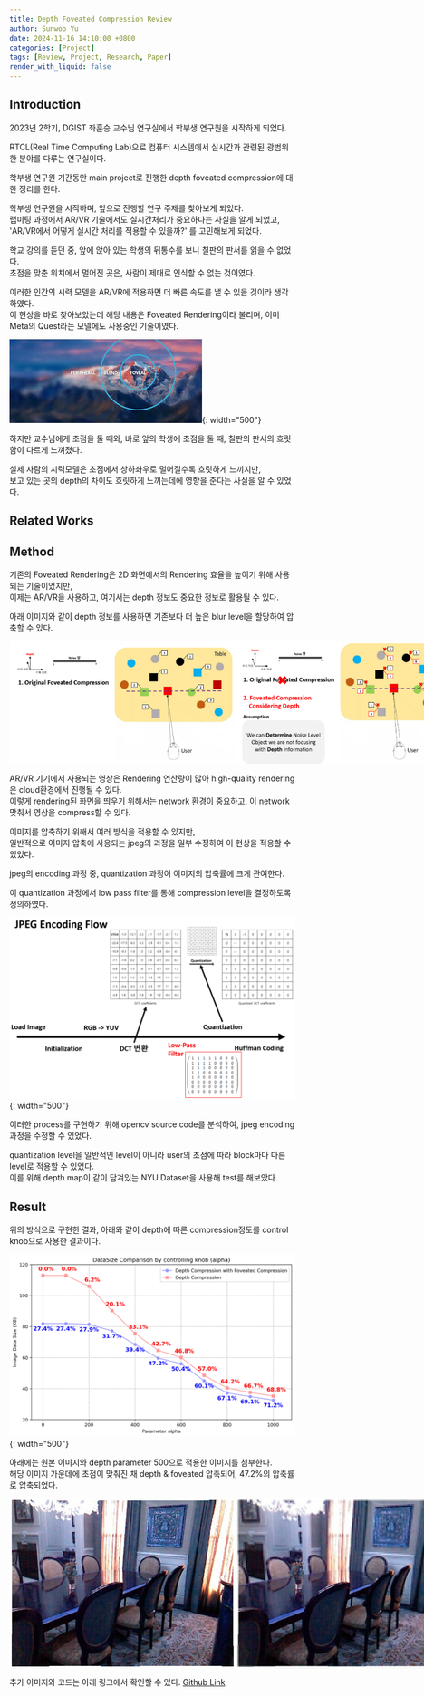 ```yaml
---
title: Depth Foveated Compression Review
author: Sunwoo Yu
date: 2024-11-16 14:10:00 +0800
categories: [Project]
tags: [Review, Project, Research, Paper]
render_with_liquid: false
---
```


## Introduction
2023년 2학기, DGIST 좌훈승 교수님 연구실에서 학부생 연구원을 시작하게 되었다.

RTCL(Real Time Computing Lab)으로 컴퓨터 시스템에서 실시간과 관련된 광범위한 분야를 다루는 연구실이다.

학부생 연구원 기간동안 main project로 진행한 depth foveated compression에 대한 정리를 한다.
<br>

학부생 연구원을 시작하며, 앞으로 진행할 연구 주제를 찾아보게 되었다. <br>
랩미팅 과정에서 AR/VR 기술에서도 실시간처리가 중요하다는 사실을 알게 되었고, <br>
'AR/VR에서 어떻게 실시간 처리를 적용할 수 있을까?' 를 고민해보게 되었다.

학교 강의를 듣던 중, 앞에 앉아 있는 학생의 뒤통수를 보니 칠판의 판서를 읽을 수 없었다. <br>
초점을 맞춘 위치에서 멀어진 곳은, 사람이 제대로 인식할 수 없는 것이였다.

이러한 인간의 시력 모델을 AR/VR에 적용하면 더 빠른 속도를 낼 수 있을 것이라 생각하였다. <br>
이 현상을 바로 찾아보았는데 해당 내용은 Foveated Rendering이라 불리며, 이미 Meta의 Quest라는 모델에도 사용중인 기술이였다.

![Foveated Rendering]( /assets/img/post/depth_foveated_compression/foveated_rendering.jpg ){: width="500"}

하지만 교수님에게 초점을 둘 때와, 바로 앞의 학생에 초점을 둘 때, 칠판의 판서의 흐릿함이 다르게 느껴졌다. <br>

실제 사람의 시력모델은 초점에서 상하좌우로 멀어질수록 흐릿하게 느끼지만, <br>
보고 있는 곳의 depth의 차이도 흐릿하게 느끼는데에 영향을 준다는 사실을 알 수 있었다.

## Related Works


## Method
기존의 Foveated Rendering은 2D 화면에서의 Rendering 효율을 높이기 위해 사용되는 기술이었지만, <br>
이제는 AR/VR을 사용하고, 여기서는 depth 정보도 중요한 정보로 활용될 수 있다.

아래 이미지와 같이 depth 정보를 사용하면 기존보다 더 높은 blur level을 할당하여 압축할 수 있다.

<div style="display: flex; justify-content: space-around;">
    <img src="/assets/img/post/depth_foveated_compression/wo_depth.png" alt="w/o depth" width="400"/>
    <img src="/assets/img/post/depth_foveated_compression/w_depth.png" alt="w depth" width="400"/>
</div>

AR/VR 기기에서 사용되는 영상은 Rendering 연산량이 많아 high-quality rendering은 cloud환경에서 진행될 수 있다. <br>
이렇게 rendering된 화면을 띄우기 위해서는 network 환경이 중요하고, 이 network 맞춰서 영상을 compress할 수 있다.

이미지를 압축하기 위해서 여러 방식을 적용할 수 있지만, <br>
일반적으로 이미지 압축에 사용되는 jpeg의 과정을 일부 수정하여 이 현상을 적용할 수 있었다.

jpeg의 encoding 과정 중, quantization 과정이 이미지의 압축률에 크게 관여한다.

이 quantization 과정에서 low pass filter를 통해 compression level을 결정하도록 정의하였다.

![JPEG compression with LPF]( /assets/img/post/depth_foveated_compression/JPEG_LPF.png ){: width="500"}

이러한 process를 구현하기 위해 opencv source code를 분석하여, jpeg encoding 과정을 수정할 수 있었다.

quantization level을 일반적인 level이 아니라 user의 초점에 따라 block마다 다른 level로 적용할 수 있었다. <br>
이를 위해 depth map이 같이 담겨있는 NYU Dataset을 사용해 test를 해보았다.


## Result
위의 방식으로 구현한 결과, 아래와 같이 depth에 따른 compression정도를 control knob으로 사용한 결과이다.

![Compression Result]( /assets/img/post/depth_foveated_compression/data_size_comparison.png ){: width="500"}

아래에는 원본 이미지와 depth parameter 500으로 적용한 이미지를 첨부한다. <br>
해당 이미지 가운데에 초점이 맞춰진 채 depth & foveated 압축되어, 47.2%의 압축률로 압축되었다.

<div style="display: flex; justify-content: space-around;">
    <img src="/assets/img/post/depth_foveated_compression/original_1448.jpg" alt="Original Image" width="400"/>
    <img src="/assets/img/post/depth_foveated_compression/DF_a500_1448.jpg" alt="Depth Foveated Compressed Image" width="400"/>
</div>

추가 이미지와 코드는 아래 링크에서 확인할 수 있다.
<a href = "https://github.com/Muakjwa/Depth_Foveated_Rendering"> Github Link </a>